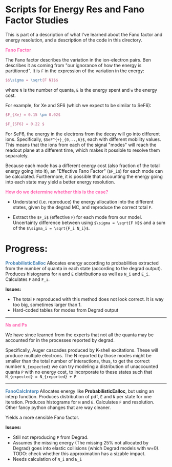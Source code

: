 # Scripts for Energy Res and Fano Factor Studies

This is part of a description of what I've learned about the Fano factor and energy resolution, and a description of the code in this directory.
<TODO add Fano reference>

**<span style="color:HotPink" > Fano Factor </span>**

 The Fano factor describes the variation in the ion-electron pairs. Ben describes it as coming from "our ignorance of how the energy is partitioned". It is `F` in the expression of the variation in the energy:

 ```latex
 $$\sigma = \sqrt{F N}$$
```
where `N` is the number of quanta, `E` is the energy spent and `w` the energy \
cost.

For example, for Xe and SF6 (which we expect to be similar to SeF6):

```latex
$F_{Xe} = 0.15 \pm 0.02$

$F_{SF6} = 0.22 $  
```

For SeF6, the energy in the electrons from the decay will go into different ions. Specifically, `$SeF^{+}_{0,..,6}$`, each with different mobility values.
This means that the ions from each of the signal "modes" will reach the readout plane at a different time, which makes it possible to resolve them separately.

Because each mode has a different energy cost (also fraction of the total energy going into it), an "Effective Fano Factor" (`$F_i$`) for each mode can be calculated.
Furthermore, it is possible that accounting the energy going into each state may yield a better energy resolution.

**<span style="color:HotPink" > How do we determine whether this is the case? </span>**


- Understand (i.e. reproduce) the energy allocation into the different states, given by the degrad MC, and reproduce the correct total `F`.

- Extract the `$F_i$` (effective `F`) for each mode from our model.
Uncertainty difference between using  `$\sigma = \sqrt{F N}$` and a sum of the `$\sigma_i = \sqrt{F_i N_i}$`.


# Progress:

**<span style="color:SteelBlue" > ProbabilisticEalloc </span>**
Allocates energy according to probabilities extracted from the number of quanta in each state (according to the degrad output). Produces histograms for `N` and `E` distributions as well as `N_i` and `E_i`. Calculates `F` and `F_i`.

**Issues:**
- The total `F` reproduced with this method does not look correct. It is way too big, sometimes larger than 1.
- Hard-coded tables for modes from Degrad output

---
**<span style="color:HotPink" > Ns and Ps </span>**

We have since learned from the experts that not all the quanta may be accounted for in the processes reported by degrad.

Specifically, Auger cascades produced by K-shell excitations. These will produce multiple electrons. The N reported by those modes might be smaller than the total number of interactions, thus, to get the correct number `N_{expected}` we can try modeling a distribution of unaccounted quanta `P` with no energy cost, to incorporate to these states such that `N_{expected} = N_{reported} + P`

---

**<span style="color:SteelBlue" > FanoCalcInterp </span>**
Allocates energy like **ProbabilisticEalloc**, but using an interp function. Produces distribution of pdf, `E` and `N` per state for one iteration. Produces histograms for `N` and `E`. Calculates `F` and resolution. Other fancy python changes that are way cleaner.

Yields a more sensible Fano factor.

**Issues:**
- Still not reproducing `F` from Degrad.
- Assumes the missing energy (The missing 25% not allocated by Degrad) goes into elastic collisions (which Degrad models with w=0). TODO: check whether this approximation has a sizable impact.
- Needs calculation of `N_i` and `E_i`
